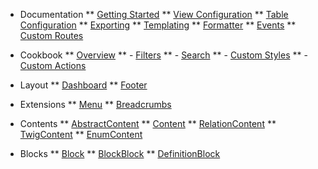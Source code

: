 * Documentation
** [Getting Started](/)
** [View Configuration](view-configuration.md)
** [Table Configuration](table-configuration.md)
** [Exporting](exporting.md)
** [Templating](templating.md)
** [Formatter](formatter.md)
** [Events](events.md)
** [Custom Routes](custom-routes.md)

* Cookbook
** [Overview](cookbook/overview.md)
** - [Filters](cookbook/filters.md)
** - [Search](cookbook/search.md)
** - [Custom Styles](cookbook/custom_styles.md)
** - [Custom Actions](cookbook/custom_actions.md)

* Layout
** [Dashboard](extensions/dashboard.md)
** [Footer](extensions/footer.md)

* Extensions
** [Menu](extensions/menu.md)
** [Breadcrumbs](extensions/breadcrumbs.md)

* Contents
** [AbstractContent](/contents/abstract-content.md)
** [Content](/contents/content.md)
** [RelationContent](/contents/relation-content.md)
** [TwigContent](/contents/twig-content.md)
** [EnumContent](/contents/enum-content.md)

* Blocks
** [Block](/blocks/block.md)
** [BlockBlock](/blocks/block-block.md)
** [DefinitionBlock](/blocks/definition-block.md)
